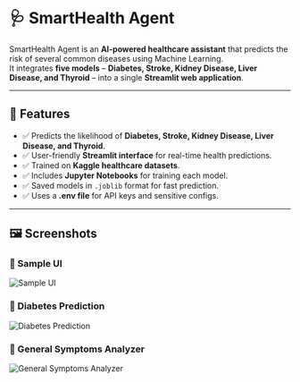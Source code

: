 # 🩺 SmartHealth Agent

SmartHealth Agent is an **AI-powered healthcare assistant** that predicts the risk of several common diseases using Machine Learning.  
It integrates **five models** – **Diabetes, Stroke, Kidney Disease, Liver Disease, and Thyroid** – into a single **Streamlit web application**.

---

## 🌟 Features

- ✅ Predicts the likelihood of **Diabetes, Stroke, Kidney Disease, Liver Disease, and Thyroid**.
- ✅ User-friendly **Streamlit interface** for real-time health predictions.
- ✅ Trained on **Kaggle healthcare datasets**.
- ✅ Includes **Jupyter Notebooks** for training each model.
- ✅ Saved models in `.joblib` format for fast prediction.
- ✅ Uses a **.env file** for API keys and sensitive configs.

---

## 🖼️ Screenshots

### 🔹 Sample UI

![Sample UI](image/ui.jpg)

### 🔹 Diabetes Prediction
                    
![Diabetes Prediction](image/diabetics_prediction.jpg)

### 🔹 General Symptoms Analyzer
![General Symptoms Analyzer](image/genral_syptom_check.jpg)
